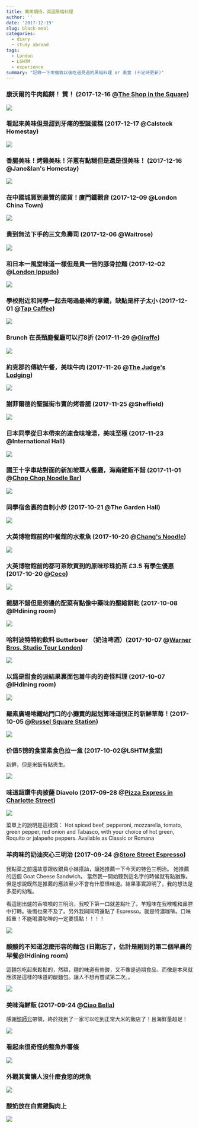 ```yaml
---
title: 萬衆期待，英國黑暗料理
author: ''
date: '2017-12-19'
slug: black-meal
categories:
  - diary
  - study abroad
tags:
  - London
  - LSHTM
  - experience
summary: "記錄一下來倫敦以後吃過見過的黑暗料理 or 美食 (不定時更新)"
---
```


### 康沃爾的牛肉餡餅！ 贊！ (2017-12-16 @[The Shop in the Square](https://www.google.com/maps/place/The+Shop+in+the+Square/@50.3310101,-4.2021014,21z/data=!4m13!1m7!3m6!1s0x0:0x0!2zNTDCsDE5JzUyLjAiTiA0wrAxMicwNy4yIlc!3b1!8m2!3d50.3311!4d-4.202!3m4!1s0x486c94411d32061f:0xc6ba3bcac8fcc931!8m2!3d50.331087!4d-4.2021739))

![](/img/IMG_1483.jpg)


### 看起來美味但是甜到牙痛的聖誕蛋糕 (2017-12-17 @Calstock Homestay)

![](/img/IMG_1559.jpg)

### 香腸美味！烤雞美味！洋蔥有點糊但是還是很美味！ (2017-12-16 @Jane&Ian's Homestay)

![](/img/IMG_20171217_045212.jpg)

### 在中國城買到最贊的國貨！廈門鐵觀音 (2017-12-09 @London China Town)

![](/img/IMG_1374.jpg)

### 貴到無法下手的三文魚壽司 (2017-12-06 @Waitrose)

![](/img/IMG_1356.jpg)

### 和日本一風堂味道一樣但是貴一倍的豚骨拉麵 (2017-12-02 @[London Ippudo](http://www.ippudo.co.uk/))

![](/img/IMG_1312.jpg)

### 學校附近和同學一起去喝過最棒的拿鐵，缺點是杯子太小 (2017-12-01 @[Tap Caffee](http://www.tapcoffee.co.uk/))

![](/img/IMG_1306.jpg)

### Brunch 在長頸鹿餐廳可以打8折 (2017-11-29 @[Giraffe](https://www.giraffe.net/))

![](/img/IMG_1293.jpg)

### 約克郡的傳統午餐，美味牛肉 (2017-11-26 @[The Judge's Lodging](https://www.thwaites.co.uk/hotels-and-inns/inns/judges-lodging-at-york/food-and-drink/menus/))

![](/img/IMG_1244.jpg)

### 謝菲爾德的聖誕街市賣的烤香腸 (2017-11-25 @Sheffield)

![](/img/IMG_1143.jpg)

### 日本同學從日本帶來的速食味增湯，美味至極 (2017-11-23 @International Hall)

![](/img/IMG_1118.JPG)

### 國王十字車站對面的新加坡華人餐廳，海南雞飯不錯 (2017-11-01 @[Chop Chop Noodle Bar](https://www.google.com/maps/place/Chop+Chop+Noodle+Bar/@51.5303949,-0.1226249,19z/data=!4m13!1m7!3m6!1s0x0:0x0!2zNTHCsDMxJzQ5LjgiTiAwwrAwNycyMS43Ilc!3b1!8m2!3d51.5305!4d-0.1227!3m4!1s0x0:0x252e2c027563f1e4!8m2!3d51.5303959!4d-0.122609))

![](/img/IMG_0649.jpg)

### 同學宿舍裏的自制小炒 (2017-10-21 @The Garden Hall)

![](/img/IMG_0548.jpg)

### 大英博物館前的中餐館的水煮魚 (2017-10-20 @[Chang's Noodle](https://www.google.com/maps/place/Chang's+Noodle/@51.517143,-0.1256334,21z/data=!4m13!1m7!3m6!1s0x0:0x0!2zNTHCsDMxJzAxLjYiTiAwwrAwNyczMS44Ilc!3b1!8m2!3d51.5171!4d-0.1255!3m4!1s0x48761b3301f99d9d:0x3ba6ded2ee933a5a!8m2!3d51.5172364!4d-0.1254925))


![](/img/IMG_0537.jpg)

### 大英博物館前的都可茶飲買到的原味珍珠奶茶 £3.5 有學生優惠 (2017-10-20 @[Coco](http://en.coco-tea.com/))

![](/img/IMG_0534.JPG)

### 雞腿不錯但是旁邊的配菜有點像中藥味的壓縮餅乾 (2017-10-08 @IHdining room)

![](/img/953062095.jpg)

### 哈利波特特約飲料 Butterbeer （奶油啤酒）(2017-10-07 @[Warner Bros. Studio Tour London](https://www.wbstudiotour.co.uk/))

![](/img/244977493.jpg)

### 以爲是甜食的派結果裏面包着牛肉的奇怪料理 (2017-10-07 @IHdining room)

![](/img/1959199628.jpg)



### 羅素廣場地鐵站門口的小攤賣的超划算味道很正的新鮮草莓！(2017-10-05 @[Russel Square Station](https://www.google.co.uk/maps/place/Russell+Square+Station/@51.523111,-0.1265731,17z/data=!3m1!4b1!4m5!3m4!1s0x48761b30d8fe5173:0xcf6c5a5908686210!8m2!3d51.523111!4d-0.1243844?hl=en))

![](/img/1040178656.jpg)

### 价值5镑的食堂素食色拉一盒 (2017-10-02@LSHTM食堂)
新鮮，但是米飯有點夾生。

![](/img/41913438.jpg)

### 味道超讚牛肉披薩 Diavolo (2017-09-28 @[Pizza Express in Charlotte Street](https://www.pizzaexpress.com/charlotte-street?utm_source=Google&utm_medium=Places&utm_campaign=charlotte-street))

![](/img/IMG_20170928_184500.jpg)

菜單上的說明是這樣滴：
Hot spiced beef, pepperoni, mozzarella, tomato, green pepper, red onion and Tabasco, with your choice of hot green, Roquito or jalapeño peppers. Available as Classic or Romana



### 羊肉味的奶油夾心三明治 (2017-09-24 @[Store Street Espresso](http://www.storestespresso.co.uk/))

我點菜之前還故意跟收銀員小妹搭訕，讓她推薦一下今天的特色三明治。
她推薦的這個 Goat Cheese Sandwich。 當然我一開始聽到這名字的時候就有點猶豫。但是想說既然是推薦的應該至少不會有什麼怪味道。結果事實證明了，我的想法是多麼的幼稚。

看這剛出爐的香噴噴的三明治，我咬下第一口就差點吐了。羊羶味在我喉嚨和鼻腔中打轉。後悔也來不及了。另外我同同時還點了 Espresso。就是特濃咖啡。口味超重！不能喝濃咖啡的一定要慎點！！！！

![](/img/1388034054.jpg)


### 酸酸的不知道怎麼形容的麵包 (日期忘了，估計是剛到的第二個早晨的早餐@IHdining room)

這麵包吃起來鬆鬆的，然額，麵的味道有些酸，又不像是過期食品，而像是本來就應該是這樣的味道的酸麵包。讓人不想再嘗試第二次。。

![](/img/890249589.jpg)


### 美味海鮮飯 (2017-09-24 @[Ciao Bella](http://ciaobellarestaurant.co.uk/))

感謝[顏師兄](https://kclpure.kcl.ac.uk/portal/li.yan.html)帶領，終於找到了一家可以吃到正常大米的飯店了！且海鮮量超足！

![](/img/737031981.jpg)

### 看起來很奇怪的整魚炸薯條

![](/img/656438330.jpg)

### 外觀其實讓人沒什麼食慾的烤魚

![](/img/1628745573.jpg)


### 酸奶放在白煮雞胸肉上

![](/img/IMG_0185.JPG)
